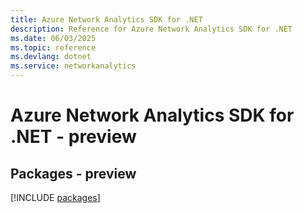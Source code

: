 ```yaml
---
title: Azure Network Analytics SDK for .NET
description: Reference for Azure Network Analytics SDK for .NET
ms.date: 06/03/2025
ms.topic: reference
ms.devlang: dotnet
ms.service: networkanalytics
---
```

# Azure Network Analytics SDK for .NET - preview
## Packages - preview
[!INCLUDE [packages](network-analytics-index.md)]